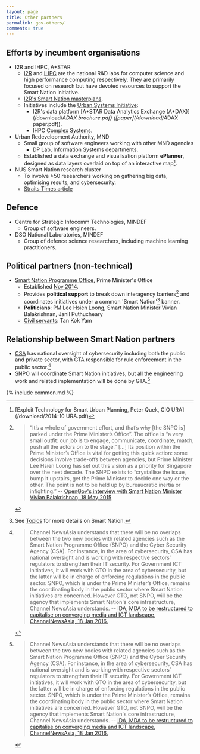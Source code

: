 ```yaml
---
layout: page
title: Other partners
permalink: gov-others/
comments: true
---
```


## Efforts by incumbent organisations

* I2R and IHPC, A*STAR
    * [I2R](http://www.i2r.a-star.edu.sg/) and [IHPC](http://www.ihpc.a-star.edu.sg/) are the national R&D labs for computer science and high performance computing respectively. They are primarily focused on research but have devoted resources to support the Smart Nation initiative.
    * [I2R's Smart Nation masterplans](http://www.i2r.a-star.edu.sg/sites/default/files/online-kit/FINAL%20Astar%20Smart%20Nation_single%20page.pdf).
    * Initiatives include the [Urban Systems Initiative](http://www.i2r.a-star.edu.sg/urban/):
        * I2R's data platform [A\*STAR Data Analytics Exchange (A\*DAX)](/download/A*DAX brochure.pdf) ([paper](/download/A*DAX paper.pdf)).
        * IHPC [Complex Systems](http://www.a-star.edu.sg/ihpc/cxsy).
* Urban Redevelopment Authority, MND
    * Small group of software engineers working with other MND agencies
        * DP Lab, Information Systems departments.
    * Established a data exchange and visualisation platform **ePlanner**, designed as data layers overlaid on top of an interactive map[^1].
* NUS Smart Nation research cluster
    * To involve >50 researchers working on gathering big data, optimising results, and cybersecurity.
    * [Straits Times article](http://www.straitstimes.com/singapore/nus-to-launch-smart-nation-research-cluster)

## Defence

* Centre for Strategic Infocomm Technologies, MINDEF
    * Group of software engineers.
* DSO National Laboratories, MINDEF
    * Group of defence science researchers, including machine learning practitioners.

## Political partners (non-technical)

* [Smart Nation Programme Office](http://www.pmo.gov.sg/smartnation), Prime Minister's Office
    * Established [Nov 2014](https://www.ida.gov.sg/About-Us/Newsroom/Speeches/2014/Transcript-of-prime-minister-lee-hsien-loong-speech-at-smart-nation-launch-on-24-november).
    * Provides **political support** to break down interagency barriers[^4] and coordinates initiatives under a common 'Smart Nation'[^2] banner.
    * **Politicians**: PM Lee Hsien Loong, Smart Nation Minister Vivian Balakrishnan, Janil Puthucheary
    * [Civil servants](http://app.sgdi.gov.sg/listing.asp?agency_subtype=dept&agency_id=0000026757): Tan Kok Yam

[^4]: > “It’s a whole of government effort, and that’s why [the SNPO is] parked under the Prime Minister’s Office”. The office is “a very small outfit: our job is to engage, communicate, coordinate, match, push all the actors on to the stage.”
    [...] Its position within the Prime Minister’s Office is vital for getting this quick action: some decisions involve trade-offs between agencies, but Prime Minister Lee Hsien Loong has set out this vision as a priority for Singapore over the next decade. The SNPO exists to “crystallise the issue, bump it upstairs, get the Prime Minister to decide one way or the other. The point is not to be held up by bureaucratic inertia or infighting.” -- [OpenGov's interview with Smart Nation Minister Vivian Balakrishnan, 18 May 2015](http://www.opengovasia.com/articles/6488-exclusive-interview-singapores-smart-nation-minister)

## Relationship between Smart Nation partners

* [CSA](https://www.csa.gov.sg/) has national oversight of cybersecurity including both the public and private sector, with GTA responsible for rule enforcement in the public sector.[^3]
* SNPO will coordinate Smart Nation initiatives, but all the engineering work and related implementation will be done by GTA.[^3]


[^1]: [Exploit Technology for Smart Urban Planning, Peter Quek, CIO URA](/download/2014-10 URA.pdf)
[^2]: See [Topics](/by-topic/) for more details on Smart Nation.
[^3]: > Channel NewsAsia understands that there will be no overlaps between the two new bodies with related agencies such as the Smart Nation Programme Office (SNPO) and the Cyber Security Agency (CSA).
    For instance, in the area of cybersecurity, CSA has national oversight and is working with respective sectors’ regulators to strengthen their IT security. For Government ICT initiatives, it will work with GTO in the area of cybersecurity, but the latter will be in charge of enforcing regulations in the public sector.
    SNPO, which is under the Prime Minister’s Office, remains the coordinating body in the public sector where Smart Nation initiatives are concerned. However GTO, not SNPO, will be the agency that implements Smart Nation's core infrastructure, Channel NewsAsia understands. -- [IDA, MDA to be restructured to capitalise on converging media and ICT landscape, ChannelNewsAsia, 18 Jan 2016.](http://www.channelnewsasia.com/news/singapore/ida-mda-to-be/2433768.html)

{% include common.md %}
